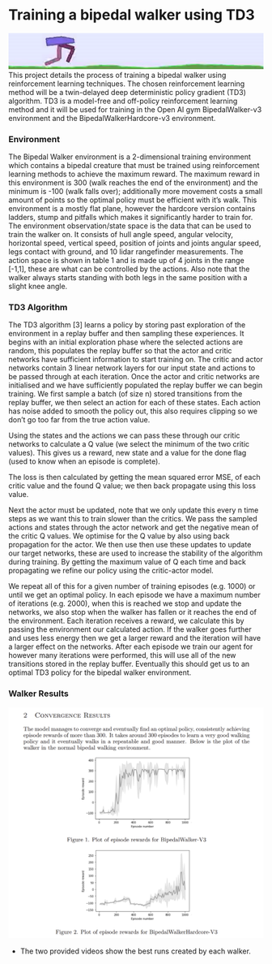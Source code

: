 # Training a bipedal walker using TD3
![Banner](banner.png)
This project details the process of training a bipedal walker using reinforcement learning techniques. The chosen reinforcement learning method will be a twin-delayed deep deterministic policy gradient (TD3) algorithm. TD3 is a model-free and off-policy reinforcement learning method and it will be
used for training in the Open AI gym BipedalWalker-v3 environment and the BipedalWalkerHardcore-v3 environment.

### Environment 
The Bipedal Walker environment is a 2-dimensional training environment which contains a
bipedal creature that must be trained using reinforcement learning methods to achieve the
maximum reward. The maximum reward in this environment is 300 (walk reaches the end
of the environment) and the minimum is -100 (walk falls over); additionally more movement
costs a small amount of points so the optimal policy must be efficient with it’s walk. This
environment is a mostly flat plane, however the hardcore version contains ladders, stump
and pitfalls which makes it significantly harder to train for.
The environment observation/state space is the data that can be used to train the walker
on. It consists of hull angle speed, angular velocity, horizontal speed, vertical speed, position of joints and joints angular speed, legs contact with ground, and 10 lidar rangefinder
measurements. The action space is shown in table 1 and is made up of 4 joints in the range
[-1,1], these are what can be controlled by the actions. Also note that the walker always
starts standing with both legs in the same position with a slight knee angle.

### TD3 Algorithm
The TD3 algorithm [3] learns a policy by storing past exploration of the environment in
a replay buffer and then sampling these experiences. It begins with an initial exploration
phase where the selected actions are random, this populates the replay buffer so that the
actor and critic networks have sufficient information to start training on. The critic and
actor networks contain 3 linear network layers for our input state and actions to be passed
through at each iteration.
Once the actor and critic networks are initialised and we have sufficiently populated
the replay buffer we can begin training. We first sample a batch (of size n) stored
transitions from the replay buffer, we then select an action for each of these states. Each
action has noise added to smooth the policy out, this also requires clipping so we don’t go
too far from the true action value.

Using the states and the actions we can pass these through our critic networks to calculate
a Q value (we select the minimum of the two critic values). This gives us a reward, new
state and a value for the done flag (used to know when an episode is complete).

The loss is then calculated by getting the mean squared error MSE, of each critic value and
the found Q value; we then back propagate using this loss value.

Next the actor must be updated, note that we only update this every n time steps as we
want this to train slower than the critics. We pass the sampled actions and states through
the actor network and get the negative mean of the critic Q values. We optimise for the Q
value by also using back propagation for the actor. We then use then use these updates to
update our target networks, these are used to increase the stability of the algorithm during
training. By getting the maximum value of Q each time and back propagating we refine our
policy using the critic-actor model.

We repeat all of this for a given number of training episodes (e.g. 1000) or until we get an
optimal policy. In each episode we have a maximum number of iterations (e.g. 2000), when
this is reached we stop and update the networks, we also stop when the walker has fallen or
it reaches the end of the environment. Each iteration receives a reward, we calculate this
by passing the environment our calculated action. If the walker goes further and uses less
energy then we get a larger reward and the iteration will have a larger effect on the networks.
After each episode we train our agent for however many iterations were performed, this will
use all of the new transitions stored in the replay buffer. Eventually this should get us to
an optimal TD3 policy for the bipedal walker environment.

### Walker Results
![Results](results.png)
* The two provided videos show the best runs created by each walker.
